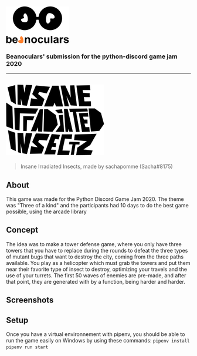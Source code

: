 ![beanoculars' logo](submission/images/icons/beanocularsMINI.png)
### Beanoculars' submission for the python-discord game jam 2020
---
![Insane Irradiated Insectz title screen image](submission/images/icons/logo.png)
---
> Insane Irradiated Insects, made by sachapomme (Sacha#8175)

## About
This game was made for the Python Discord Game Jam 2020. The theme was "Three of a kind" and the participants had 10 days to do the best game possible, using the arcade library

## Concept
The idea was to make a tower defense game, where you only have three towers that you have to replace during the rounds to defeat the three types of mutant bugs that want to destroy the city, coming from the three paths available. You play as a helicopter which must grab the towers and put them near their favorite type of insect to destroy, optimizing your travels and the use of your turrets. The first 50 waves of enemies are pre-made, and after that point, they are generated with by a function, being harder and harder.

## Screenshots

## Setup
Once you have a virtual environnement with pipenv, you should be able to run the game easily on Windows by using these commands:
`pipenv install`
`pipenv run start`
